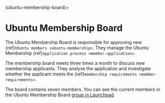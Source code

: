 (ubuntu-membership-board)=
# Ubuntu Membership Board

The Ubuntu Membership Board is responsible for approving new
{ref}`Ubuntu members <ubuntu-membership>`. They manage the Ubuntu Membership
{ref}`application process <member-application>`.

The membership board meets three times a month to discuss new membership
applicants. They analyse the application and investigate whether the applicant
meets the {ref}`membership requirements <member-requirements>`.

The board contains seven members. You can see the current members in the
Ubuntu Membership Board
[group in Launchpad](https://launchpad.net/~ubuntu-membership-board).
